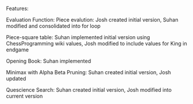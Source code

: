 Features:

Evaluation Function:
   Piece evalution: Josh created initial version, Suhan modified and consolidated into for loop
   
   Piece-square table: Suhan implemented initial version using ChessProgramming wiki values, Josh modified to include values for King in endgame

Opening Book: Suhan implemented

Minimax with Alpha Beta Pruning: Suhan created initial version, Josh updated

Quescience Search: Suhan created initial version, Josh modified into current version 


    
